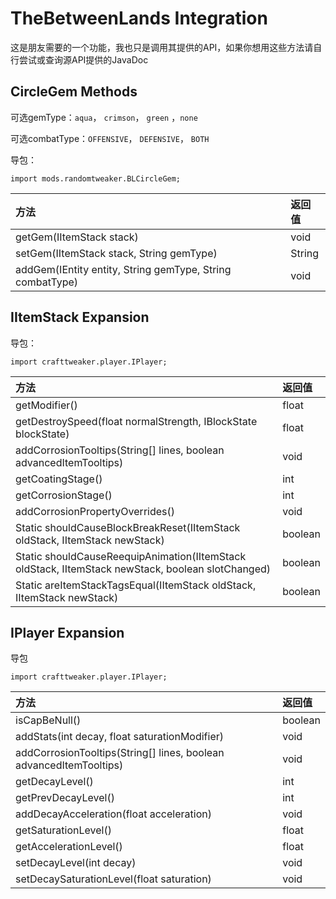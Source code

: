 # TheBetweenLands Integration

这是朋友需要的一个功能，我也只是调用其提供的API，如果你想用这些方法请自行尝试或查询源API提供的JavaDoc

## CircleGem Methods

可选gemType：`aqua`， `crimson`， `green` ，`none`

可选combatType：`OFFENSIVE`， `DEFENSIVE`， `BOTH`

导包：

~~~zenscript
import mods.randomtweaker.BLCircleGem;
~~~

| 方法                                                      | 返回值 |
| :-------------------------------------------------------- | :----- |
| getGem(IItemStack stack)                                  | void   |
| setGem(IItemStack stack, String gemType)                  | String |
| addGem(IEntity entity, String gemType, String combatType) | void   |

## IItemStack Expansion

导包：

```zenscript
import crafttweaker.player.IPlayer;
```

| 方法                                                         | 返回值  |
| :----------------------------------------------------------- | :------ |
| getModifier()                                                | float   |
| getDestroySpeed(float normalStrength, IBlockState blockState) | float   |
| addCorrosionTooltips(String[] lines, boolean advancedItemTooltips) | void    |
| getCoatingStage()                                            | int     |
| getCorrosionStage()                                          | int     |
| addCorrosionPropertyOverrides()                              | void    |
| Static shouldCauseBlockBreakReset(IItemStack oldStack, IItemStack newStack) | boolean |
| Static shouldCauseReequipAnimation(IItemStack oldStack, IItemStack newStack, boolean slotChanged) | boolean |
| Static areItemStackTagsEqual(IItemStack oldStack, IItemStack newStack) | boolean |

## IPlayer Expansion

导包

```zenscript
import crafttweaker.player.IPlayer;
```

| 方法                                                         | 返回值  |
| :----------------------------------------------------------- | :------ |
| isCapBeNull()                                                | boolean |
| addStats(int decay, float saturationModifier)                | void    |
| addCorrosionTooltips(String[] lines, boolean advancedItemTooltips) | void    |
| getDecayLevel()                                              | int     |
| getPrevDecayLevel()                                          | int     |
| addDecayAcceleration(float acceleration)                     | void    |
| getSaturationLevel()                                         | float   |
| getAccelerationLevel()                                       | float   |
| setDecayLevel(int decay)                                     | void    |
| setDecaySaturationLevel(float saturation)                    | void    |
